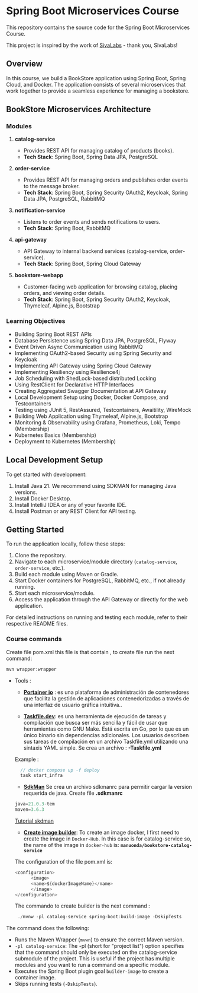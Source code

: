 # Spring Boot Microservices Course

This repository contains the source code for the Spring Boot Microservices Course.

This project is inspired by the work of [SivaLabs](https://github.com/sivaprasadreddy/spring-boot-microservices-course) - thank you, SivaLabs!

## Overview

In this course, we build a BookStore application using Spring Boot, Spring Cloud, and Docker. The application consists of several microservices that work together to provide a seamless experience for managing a bookstore.

## BookStore Microservices Architecture

### Modules

1. **catalog-service**
   - Provides REST API for managing catalog of products (books).
   - **Tech Stack**: Spring Boot, Spring Data JPA, PostgreSQL

2. **order-service**
   - Provides REST API for managing orders and publishes order events to the message broker.
   - **Tech Stack**: Spring Boot, Spring Security OAuth2, Keycloak, Spring Data JPA, PostgreSQL, RabbitMQ

3. **notification-service**
   - Listens to order events and sends notifications to users.
   - **Tech Stack**: Spring Boot, RabbitMQ

4. **api-gateway**
   - API Gateway to internal backend services (catalog-service, order-service).
   - **Tech Stack**: Spring Boot, Spring Cloud Gateway

5. **bookstore-webapp**
   - Customer-facing web application for browsing catalog, placing orders, and viewing order details.
   - **Tech Stack**: Spring Boot, Spring Security OAuth2, Keycloak, Thymeleaf, Alpine.js, Bootstrap

### Learning Objectives

- Building Spring Boot REST APIs
- Database Persistence using Spring Data JPA, PostgreSQL, Flyway
- Event Driven Async Communication using RabbitMQ
- Implementing OAuth2-based Security using Spring Security and Keycloak
- Implementing API Gateway using Spring Cloud Gateway
- Implementing Resiliency using Resilience4j
- Job Scheduling with ShedLock-based distributed Locking
- Using RestClient for Declarative HTTP Interfaces
- Creating Aggregated Swagger Documentation at API Gateway
- Local Development Setup using Docker, Docker Compose, and Testcontainers
- Testing using JUnit 5, RestAssured, Testcontainers, Awaitility, WireMock
- Building Web Application using Thymeleaf, Alpine.js, Bootstrap
- Monitoring & Observability using Grafana, Prometheus, Loki, Tempo (Membership)
- Kubernetes Basics (Membership)
- Deployment to Kubernetes (Membership)

## Local Development Setup

To get started with development:

1. Install Java 21. We recommend using SDKMAN for managing Java versions.
2. Install Docker Desktop.
3. Install IntelliJ IDEA or any of your favorite IDE.
4. Install Postman or any REST Client for API testing.

## Getting Started

To run the application locally, follow these steps:

1. Clone the repository.
2. Navigate to each microservice/module directory (`catalog-service`, `order-service`, etc.).
3. Build each module using Maven or Gradle.
4. Start Docker containers for PostgreSQL, RabbitMQ, etc., if not already running.
5. Start each microservice/module.
6. Access the application through the API Gateway or directly for the web application.

For detailed instructions on running and testing each module, refer to their respective README files.



### Course commands

Create file pom.xml this file is that contain  , to create file run the next command:
```java
mvn wrapper:wrapper
```


- Tools :
  * **[Portainer io](https://docs.portainer.io/v/2.16/start/install/server/docker/linux)** : es una plataforma de administración de contenedores que facilita la gestión de aplicaciones contenedorizadas a través de una interfaz de usuario gráfica intuitiva.. 

  * **[Taskfile.dev](https://taskfile.dev)**: es una herramienta de ejecución de tareas y compilación que busca ser más sencilla y fácil de usar que herramientas como GNU Make. Está escrita en Go, por lo que es un único binario sin dependencias adicionales. Los usuarios describen sus tareas de compilación en un archivo Taskfile.yml utilizando una sintaxis YAML simple.
  Se crea un archivo : **-Taskfile.yml**
  
  Example :
  ```java
    // docker compose up -f deploy
    task start_infra
  ```
  * **[SdkMan](https://sdkman.io/)** 
  Se crea un archivo sdkmanrc para permitir cargar la version requerida de java. Create file **.sdkmanrc**
  ```java
  java=21.0.3-tem
  maven=3.6.3
  ```
   [Tutorial skdman ](https://www.baeldung.com/java-sdkman-intro)


  * **[Create image builder](https://docs.spring.io/spring-boot/maven-plugin/build-image.html#build-image.customization)**:
  To create an image docker, I first need to create the image in `Docker-Hub`. In this case is for catalog-service so, the name of the image in `docker-hub` is: **`manuonda/bookstore-catalog-service`**

  The configuration of the file pom.xml is:
  ```java
  <configuration>
		<image>
		<name>${dockerImageName}</name>
		</image>
  </configuration> 
  ```
  
  The commando to create builder is the next command :
  ```java
   ./mvnw -pl catalog-service spring-boot:build-image -DskipTests
  ```
The command does the following:

- Runs the Maven Wrapper (`mvwn`) to ensure the correct Maven version.
- `-pl catalog-service`: The -pl (short for "project list") option specifies that the command should only be executed on the catalog-service submodule of the project. This is useful if the project has multiple modules and you want to run a command on a specific module.
- Executes the Spring Boot plugin goal `builder-image` to create a container image.
- Skips running tests (`-DskipTests`).

